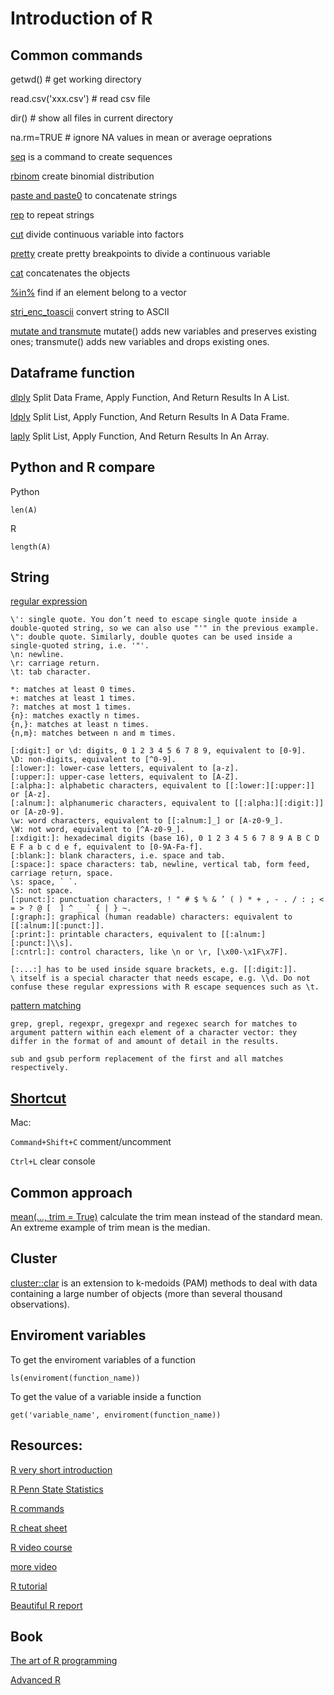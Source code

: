 # Introduction of R
## Common commands 
getwd() # get working directory

read.csv('xxx.csv') # read csv file

dir() # show all files in current directory

na.rm=TRUE # ignore NA values in mean or average oeprations

[seq](https://www.rdocumentation.org/packages/base/versions/3.6.1/topics/seq) is a command to create sequences 

[rbinom](https://www.rdocumentation.org/packages/base/versions/3.6.1/topics/seq) create binomial distribution

[paste and paste0](https://www.r-bloggers.com/difference-between-paste-and-paste0/) to concatenate strings

[rep](https://www.rdocumentation.org/packages/base/versions/3.6.1/topics/rep) to repeat strings

[cut](https://www.rdocumentation.org/packages/base/versions/3.6.1/topics/cut) divide continuous variable into factors

[pretty](https://www.rdocumentation.org/packages/base/versions/3.6.1/topics/pretty) create pretty breakpoints to divide a continuous variable

[cat](https://www.math.ucla.edu/~anderson/rw1001/library/base/html/cat.html) concatenates the objects

[%in%](http://www.datasciencemadesimple.com/in-operator-in-r/) find if an element belong to a vector

[stri_enc_toascii](https://www.rdocumentation.org/packages/stringi/versions/1.4.3/topics/stri_enc_toascii) convert string to ASCII

[mutate and transmute](https://dplyr.tidyverse.org/reference/mutate.html) mutate() adds new variables and preserves existing ones; transmute() adds new variables and drops existing ones.

## Dataframe function
[dlply](https://www.rdocumentation.org/packages/plyr/versions/1.8.4/topics/dlply) Split Data Frame, Apply Function, And Return Results In A List.

[ldply](https://www.rdocumentation.org/packages/plyr/versions/1.8.4/topics/ldply) Split List, Apply Function, And Return Results In A Data Frame.

[laply](https://www.rdocumentation.org/packages/plyr/versions/1.8.4/topics/laply) Split List, Apply Function, And Return Results In An Array.

## Python and R compare
Python
```
len(A)
```
R
```
length(A)
```

## String
[regular expression](https://rstudio-pubs-static.s3.amazonaws.com/74603_76cd14d5983f47408fdf0b323550b846.html)
```
\': single quote. You don’t need to escape single quote inside a double-quoted string, so we can also use "'" in the previous example.
\": double quote. Similarly, double quotes can be used inside a single-quoted string, i.e. '"'.
\n: newline.
\r: carriage return.
\t: tab character.

*: matches at least 0 times.
+: matches at least 1 times.
?: matches at most 1 times.
{n}: matches exactly n times.
{n,}: matches at least n times.
{n,m}: matches between n and m times.

[:digit:] or \d: digits, 0 1 2 3 4 5 6 7 8 9, equivalent to [0-9].
\D: non-digits, equivalent to [^0-9].
[:lower:]: lower-case letters, equivalent to [a-z].
[:upper:]: upper-case letters, equivalent to [A-Z].
[:alpha:]: alphabetic characters, equivalent to [[:lower:][:upper:]] or [A-z].
[:alnum:]: alphanumeric characters, equivalent to [[:alpha:][:digit:]] or [A-z0-9].
\w: word characters, equivalent to [[:alnum:]_] or [A-z0-9_].
\W: not word, equivalent to [^A-z0-9_].
[:xdigit:]: hexadecimal digits (base 16), 0 1 2 3 4 5 6 7 8 9 A B C D E F a b c d e f, equivalent to [0-9A-Fa-f].
[:blank:]: blank characters, i.e. space and tab.
[:space:]: space characters: tab, newline, vertical tab, form feed, carriage return, space.
\s: space, ` `.
\S: not space.
[:punct:]: punctuation characters, ! " # $ % & ’ ( ) * + , - . / : ; < = > ? @ [  ] ^ _ ` { | } ~.
[:graph:]: graphical (human readable) characters: equivalent to [[:alnum:][:punct:]].
[:print:]: printable characters, equivalent to [[:alnum:][:punct:]\\s].
[:cntrl:]: control characters, like \n or \r, [\x00-\x1F\x7F].

[:...:] has to be used inside square brackets, e.g. [[:digit:]].
\ itself is a special character that needs escape, e.g. \\d. Do not confuse these regular expressions with R escape sequences such as \t.
```

[pattern matching](https://stat.ethz.ch/R-manual/R-devel/library/base/html/grep.html)
```
grep, grepl, regexpr, gregexpr and regexec search for matches to argument pattern within each element of a character vector: they differ in the format of and amount of detail in the results.

sub and gsub perform replacement of the first and all matches respectively.
```

## [Shortcut](https://support.rstudio.com/hc/en-us/articles/200711853-Keyboard-Shortcuts)

Mac:

```Command+Shift+C``` comment/uncomment

```Ctrl+L``` clear console


## Common approach
[mean(..., trim = True)](https://garstats.wordpress.com/2017/11/28/trimmed-means/) calculate the trim mean instead of the standard mean. An extreme example of trim mean is the median. 

## Cluster
[cluster::clar](https://www.datanovia.com/en/lessons/clara-in-r-clustering-large-applications/) is an extension to k-medoids (PAM) methods to deal with data containing a large number of objects (more than several thousand observations). 

## Enviroment variables
To get the enviroment variables of a function
```
ls(enviroment(function_name))
```
To get the value of a variable inside a function
```
get('variable_name', enviroment(function_name))
```

## Resources:

[R very short introduction](https://cran.r-project.org/doc/contrib/Torfs+Brauer-Short-R-Intro.pdf)

[R Penn State Statistics](https://newonlinecourses.science.psu.edu/stat484/node/204/)

[R commands](https://d396qusza40orc.cloudfront.net/statistics/lab_resources/RCommands.html)

[R cheat sheet](https://cran.r-project.org/doc/contrib/Short-refcard.pdf)

[R video course](https://www.pluralsight.com/courses/r-programming-fundamentals)

[more video](https://www.youtube.com/playlist?list=PLcgz5kNZFCkzSyBG3H-rUaPHoBXgijHfC)

[R tutorial](https://www.tutorialspoint.com/r/index.htm)

[Beautiful R report](http://swcarpentry.github.io/r-novice-gapminder/)


## Book
[The art of R programming](http://diytranscriptomics.com/Reading/files/The%20Art%20of%20R%20Programming.pdf)

[Advanced R](https://englianhu.files.wordpress.com/2016/05/advanced-r.pdf)

